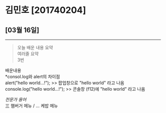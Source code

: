 # 김민호 [201740204]

## [03월 16일]
---
> 오늘 배운 내용 요약 <br />
> 여러줄 요약<br>
> 3번

배운내용<br>
*consol.log와 alert의 차이점<br>
alert("hello world...!");  >> 팝업창으로 "hello world" 라고 나옴<br>
console.log("hello world...!");  >> 콘솔창 (f12)에 "hello world" 라고 나옴<br>




*전문가 용어*<br>
三 햄버거 메뉴 / ... 케밥 메뉴 <br>

<table>
</tabla>

